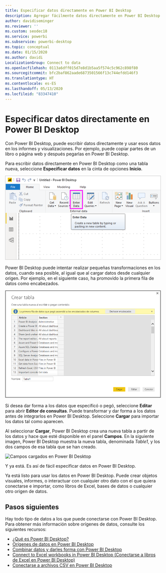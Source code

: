 ```yaml
---
title: Especificar datos directamente en Power BI Desktop
description: Agregar fácilmente datos directamente en Power BI Desktop
author: davidiseminger
ms.reviewer: ''
ms.custom: seodec18
ms.service: powerbi
ms.subservice: powerbi-desktop
ms.topic: conceptual
ms.date: 01/15/2020
ms.author: davidi
LocalizationGroup: Connect to data
ms.openlocfilehash: 0113a6dff015d7e8d1b5aa5f574c5c962c898f80
ms.sourcegitcommit: bfc2baf862aade6873501566f13c744efdd146f3
ms.translationtype: HT
ms.contentlocale: es-ES
ms.lasthandoff: 05/13/2020
ms.locfileid: "83347410"
---
```

# <a name="enter-data-directly-into-power-bi-desktop"></a>Especificar datos directamente en Power BI Desktop

Con Power BI Desktop, puede escribir datos directamente y usar esos datos en los informes y visualizaciones. Por ejemplo, puede copiar partes de un libro o página web y después pegarlas en Power BI Desktop.

Para escribir datos directamente en Power BI Desktop como una tabla nueva, seleccione **Especificar datos** en la cinta de opciones **Inicio**.

![Seleccionar Especificar datos en Inicio](media/desktop-enter-data-directly-into-desktop/enter-data-directly_1.png)

Power BI Desktop puede intentar realizar pequeñas transformaciones en los datos, cuando sea posible, al igual que al cargar datos desde cualquier origen. Por ejemplo, en el siguiente caso, ha promovido la primera fila de datos como encabezados.

![Datos con la primera fila como títulos de columna](media/desktop-enter-data-directly-into-desktop/enter-data-directly_2.png)

Si desea dar forma a los datos que especificó o pegó, seleccione **Editar** para abrir **Editor de consultas**. Puede transformar y dar forma a los datos antes de integrarlos en Power BI Desktop. Seleccione **Cargar** para importar los datos tal como aparecen.

Al seleccionar **Cargar**, Power BI Desktop crea una nueva tabla a partir de los datos y hace que esté disponible en el panel **Campos**. En la siguiente imagen, Power BI Desktop muestra la nueva tabla, denominada *Table1*, y los dos campos de esa tabla que se han creado.

![Campos cargados en Power BI Desktop](media/desktop-enter-data-directly-into-desktop/enter-data-directly_3.png)

Y ya está. Es así de fácil especificar datos en Power BI Desktop.

Ya está listo para usar los datos en Power BI Desktop. Puede crear objetos visuales, informes, o interactuar con cualquier otro dato con el que quiera conectarse e importar, como libros de Excel, bases de datos o cualquier otro origen de datos.

## <a name="next-steps"></a>Pasos siguientes

Hay todo tipo de datos a los que puede conectarse con Power BI Desktop. Para obtener más información sobre orígenes de datos, consulte los siguientes recursos:

* [¿Qué es Power BI Desktop?](../fundamentals/desktop-what-is-desktop.md)
* [Orígenes de datos en Power BI Desktop](desktop-data-sources.md)
* [Combinar datos y darles forma con Power BI Desktop](desktop-shape-and-combine-data.md)
* [Connect to Excel workbooks in Power BI Desktop (Conectarse a libros de Excel en Power BI Desktop)](desktop-connect-excel.md)
* [Conectarse a archivos CSV en Power BI Desktop](desktop-connect-csv.md)
